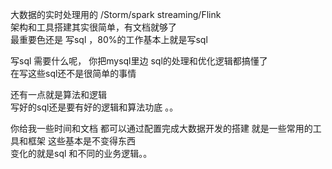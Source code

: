 大数据的实时处理用的 /Storm/spark streaming/Flink  
架构和工具搭建其实很简单，有文档就够了  
最重要色还是 写sql ，80%的工作基本上就是写sql  

写sql 需要什么呢， 你把mysql里边 sql的处理和优化逻辑都搞懂了  
在写这些sql还不是很简单的事情  

还有一点就是算法和逻辑  
写好的sql还是要有好的逻辑和算法功底 。。

你给我一些时间和文档 都可以通过配置完成大数据开发的搭建 就是一些常用的工具和框架
这些基本是不变得东西  
变化的就是sql 和不同的业务逻辑。。
